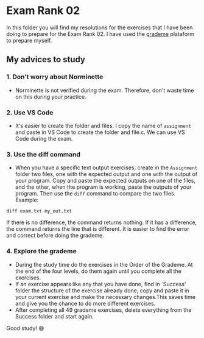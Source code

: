 # Exam Rank 02

In this folder you will find my resolutions for the exercises that I have been doing to prepare for the Exam Rank 02. I have used the [grademe](https://grademe.fr/) plataform to prepare myself. 

## My advices to study
### 1. Don't worry about Norminette
- Norminette is not verified during the exam. Therefore, don't waste time on this during your practice.

### 2. Use VS Code
- It's easier to create the folder and files. I copy the name of `assignment` and paste in VS Code to create the folder and file.c. We can use VS Code during the exam.

### 3. Use the diff command
- When you have a specific text output exercises, create in the `Assignment` folder two files, one with the expected output and one with the output of your program. Copy and paste the expected outputs on one of the files, and the other, when the program is working, paste the outputs of your program. Then use the `diff` command to compare the two files. Example:
```shell
diff exam.txt my_out.txt
```
If there is no difference, the command returns nothing. If it has a difference, the command returns the line that is different. It is easier to find the error and correct before doing the grademe.

### 4. Explore the grademe
- During the study time do the exercises in the Order of the Grademe. At the end of the four levels, do them again until you complete all the exercises.
- If an exercise appears like any that you have done, find in `Success' folder the structure of the exercise already done, copy and paste it in your current exercise and make the necessary changes.This saves time and give you the chance to do more different exercises.
- After completing all 49 grademe exercises, delete everything from the Success folder and start again. 

Good study! :smile: